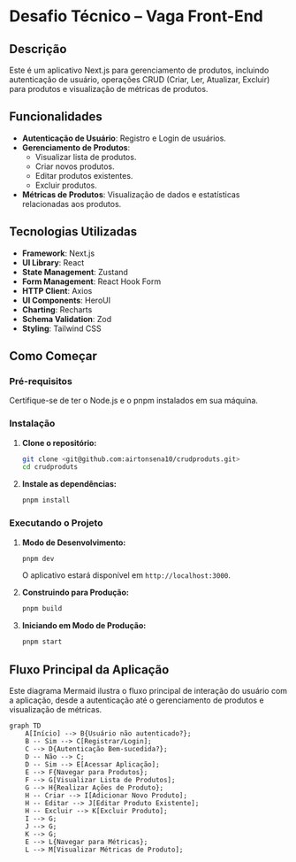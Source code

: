 #  Desafio Técnico – Vaga Front-End 


## Descrição
Este é um aplicativo Next.js para gerenciamento de produtos, incluindo autenticação de usuário, operações CRUD (Criar, Ler, Atualizar, Excluir) para produtos e visualização de métricas de produtos.

## Funcionalidades
- **Autenticação de Usuário**: Registro e Login de usuários.
- **Gerenciamento de Produtos**:
    - Visualizar lista de produtos.
    - Criar novos produtos.
    - Editar produtos existentes.
    - Excluir produtos.
- **Métricas de Produtos**: Visualização de dados e estatísticas relacionadas aos produtos.

## Tecnologias Utilizadas
- **Framework**: Next.js
- **UI Library**: React
- **State Management**: Zustand
- **Form Management**: React Hook Form
- **HTTP Client**: Axios
- **UI Components**: HeroUI
- **Charting**: Recharts
- **Schema Validation**: Zod
- **Styling**: Tailwind CSS

## Como Começar

### Pré-requisitos
Certifique-se de ter o Node.js e o pnpm instalados em sua máquina.

### Instalação

1.  **Clone o repositório:**
    ```bash
    git clone <git@github.com:airtonsena10/crudproduts.git>
    cd crudproduts
    ```
2.  **Instale as dependências:**
    ```bash
    pnpm install
    ```

### Executando o Projeto

1.  **Modo de Desenvolvimento:**
    ```bash
    pnpm dev
    ```
    O aplicativo estará disponível em `http://localhost:3000`.

2.  **Construindo para Produção:**
    ```bash
    pnpm build
    ```

3.  **Iniciando em Modo de Produção:**
    ```bash
    pnpm start
    ```

## Fluxo Principal da Aplicação

Este diagrama Mermaid ilustra o fluxo principal de interação do usuário com a aplicação, desde a autenticação até o gerenciamento de produtos e visualização de métricas.

```mermaid
graph TD
    A[Início] --> B{Usuário não autenticado?};
    B -- Sim --> C[Registrar/Login];
    C --> D{Autenticação Bem-sucedida?};
    D -- Não --> C;
    D -- Sim --> E[Acessar Aplicação];
    E --> F{Navegar para Produtos};
    F --> G[Visualizar Lista de Produtos];
    G --> H{Realizar Ações de Produto};
    H -- Criar --> I[Adicionar Novo Produto];
    H -- Editar --> J[Editar Produto Existente];
    H -- Excluir --> K[Excluir Produto];
    I --> G;
    J --> G;
    K --> G;
    E --> L{Navegar para Métricas};
    L --> M[Visualizar Métricas de Produto];
```
